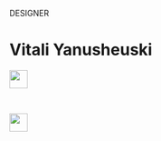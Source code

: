 DESIGNER
# Vitali Yanusheuski


<div align="left"> <a href="https://www.linkedin.com/in/bootook" target="_blank" rel="noreferrer"><img src="https://raw.githubusercontent.com/danielcranney/readme-generator/main/public/icons/socials/linkedin.svg" width="32" height="32" /></a><pre> </pre><a href="https://www.behance.com/butuk" target="_blank" rel="noreferrer"><img src="https://raw.githubusercontent.com/danielcranney/readme-generator/main/public/icons/socials/behance.svg" width="32" height="32" /></a></div> 
